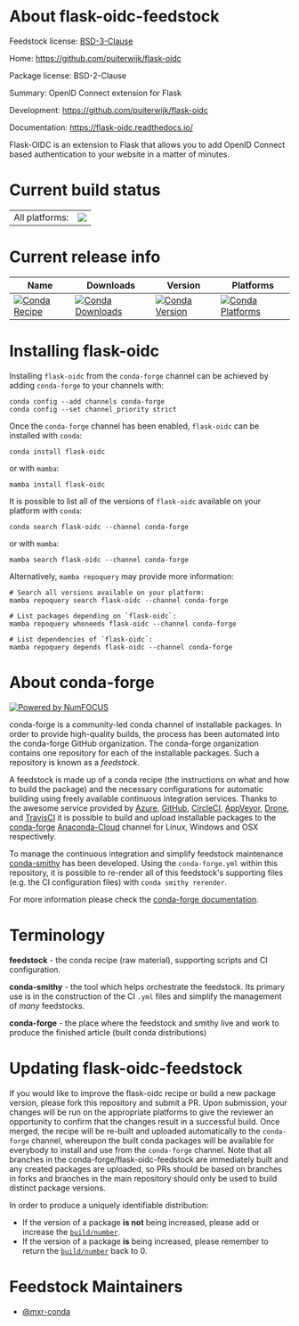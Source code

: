 About flask-oidc-feedstock
==========================

Feedstock license: [BSD-3-Clause](https://github.com/conda-forge/flask-oidc-feedstock/blob/main/LICENSE.txt)

Home: https://github.com/puiterwijk/flask-oidc

Package license: BSD-2-Clause

Summary: OpenID Connect extension for Flask

Development: https://github.com/puiterwijk/flask-oidc

Documentation: https://flask-oidc.readthedocs.io/

Flask-OIDC is an extension to Flask that allows you to add OpenID
Connect based authentication to your website in a matter of minutes.


Current build status
====================


<table><tr><td>All platforms:</td>
    <td>
      <a href="https://dev.azure.com/conda-forge/feedstock-builds/_build/latest?definitionId=7094&branchName=main">
        <img src="https://dev.azure.com/conda-forge/feedstock-builds/_apis/build/status/flask-oidc-feedstock?branchName=main">
      </a>
    </td>
  </tr>
</table>

Current release info
====================

| Name | Downloads | Version | Platforms |
| --- | --- | --- | --- |
| [![Conda Recipe](https://img.shields.io/badge/recipe-flask--oidc-green.svg)](https://anaconda.org/conda-forge/flask-oidc) | [![Conda Downloads](https://img.shields.io/conda/dn/conda-forge/flask-oidc.svg)](https://anaconda.org/conda-forge/flask-oidc) | [![Conda Version](https://img.shields.io/conda/vn/conda-forge/flask-oidc.svg)](https://anaconda.org/conda-forge/flask-oidc) | [![Conda Platforms](https://img.shields.io/conda/pn/conda-forge/flask-oidc.svg)](https://anaconda.org/conda-forge/flask-oidc) |

Installing flask-oidc
=====================

Installing `flask-oidc` from the `conda-forge` channel can be achieved by adding `conda-forge` to your channels with:

```
conda config --add channels conda-forge
conda config --set channel_priority strict
```

Once the `conda-forge` channel has been enabled, `flask-oidc` can be installed with `conda`:

```
conda install flask-oidc
```

or with `mamba`:

```
mamba install flask-oidc
```

It is possible to list all of the versions of `flask-oidc` available on your platform with `conda`:

```
conda search flask-oidc --channel conda-forge
```

or with `mamba`:

```
mamba search flask-oidc --channel conda-forge
```

Alternatively, `mamba repoquery` may provide more information:

```
# Search all versions available on your platform:
mamba repoquery search flask-oidc --channel conda-forge

# List packages depending on `flask-oidc`:
mamba repoquery whoneeds flask-oidc --channel conda-forge

# List dependencies of `flask-oidc`:
mamba repoquery depends flask-oidc --channel conda-forge
```


About conda-forge
=================

[![Powered by
NumFOCUS](https://img.shields.io/badge/powered%20by-NumFOCUS-orange.svg?style=flat&colorA=E1523D&colorB=007D8A)](https://numfocus.org)

conda-forge is a community-led conda channel of installable packages.
In order to provide high-quality builds, the process has been automated into the
conda-forge GitHub organization. The conda-forge organization contains one repository
for each of the installable packages. Such a repository is known as a *feedstock*.

A feedstock is made up of a conda recipe (the instructions on what and how to build
the package) and the necessary configurations for automatic building using freely
available continuous integration services. Thanks to the awesome service provided by
[Azure](https://azure.microsoft.com/en-us/services/devops/), [GitHub](https://github.com/),
[CircleCI](https://circleci.com/), [AppVeyor](https://www.appveyor.com/),
[Drone](https://cloud.drone.io/welcome), and [TravisCI](https://travis-ci.com/)
it is possible to build and upload installable packages to the
[conda-forge](https://anaconda.org/conda-forge) [Anaconda-Cloud](https://anaconda.org/)
channel for Linux, Windows and OSX respectively.

To manage the continuous integration and simplify feedstock maintenance
[conda-smithy](https://github.com/conda-forge/conda-smithy) has been developed.
Using the ``conda-forge.yml`` within this repository, it is possible to re-render all of
this feedstock's supporting files (e.g. the CI configuration files) with ``conda smithy rerender``.

For more information please check the [conda-forge documentation](https://conda-forge.org/docs/).

Terminology
===========

**feedstock** - the conda recipe (raw material), supporting scripts and CI configuration.

**conda-smithy** - the tool which helps orchestrate the feedstock.
                   Its primary use is in the construction of the CI ``.yml`` files
                   and simplify the management of *many* feedstocks.

**conda-forge** - the place where the feedstock and smithy live and work to
                  produce the finished article (built conda distributions)


Updating flask-oidc-feedstock
=============================

If you would like to improve the flask-oidc recipe or build a new
package version, please fork this repository and submit a PR. Upon submission,
your changes will be run on the appropriate platforms to give the reviewer an
opportunity to confirm that the changes result in a successful build. Once
merged, the recipe will be re-built and uploaded automatically to the
`conda-forge` channel, whereupon the built conda packages will be available for
everybody to install and use from the `conda-forge` channel.
Note that all branches in the conda-forge/flask-oidc-feedstock are
immediately built and any created packages are uploaded, so PRs should be based
on branches in forks and branches in the main repository should only be used to
build distinct package versions.

In order to produce a uniquely identifiable distribution:
 * If the version of a package **is not** being increased, please add or increase
   the [``build/number``](https://docs.conda.io/projects/conda-build/en/latest/resources/define-metadata.html#build-number-and-string).
 * If the version of a package **is** being increased, please remember to return
   the [``build/number``](https://docs.conda.io/projects/conda-build/en/latest/resources/define-metadata.html#build-number-and-string)
   back to 0.

Feedstock Maintainers
=====================

* [@mxr-conda](https://github.com/mxr-conda/)

